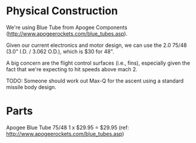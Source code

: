 # Physical Construction

  We're using Blue Tube from Apogee Components (http://www.apogeerockets.com/blue_tubes.asp).
  
  Given our current electronics and motor design, we can use the 2.0 75/48 (3.0" I.D. / 3.062 O.D.), which is $30 for 48".
  
  A big concern are the flight control surfaces (i.e., fins), especially given the fact that we're expecting to hit speeds above mach 2.
  
  TODO: Someone should work out Max-Q for the ascent using a standard missile body design.

# Parts

  Apogee Blue Tube 75/48
  1 x $29.95 = $29.95 (ref: http://www.apogeerockets.com/blue_tubes.asp)